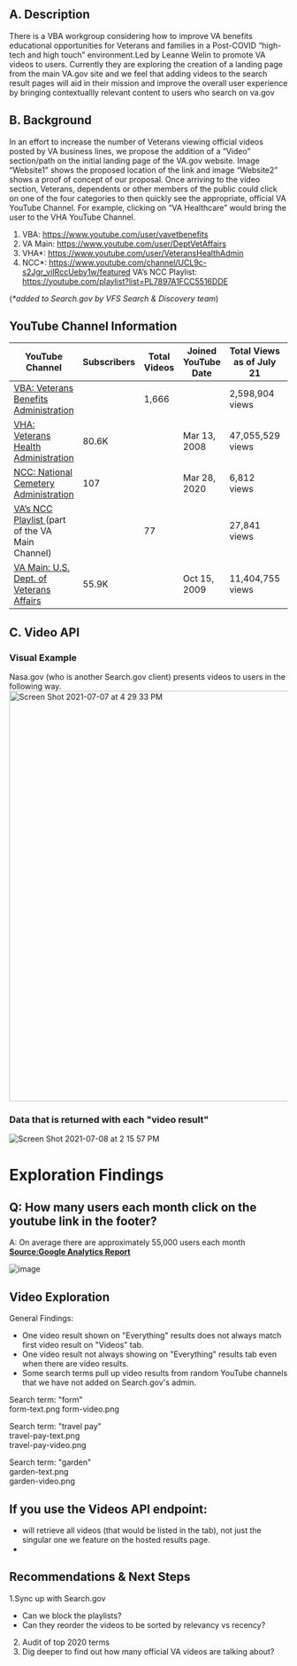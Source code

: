 
##  A. Description
There is a VBA workgroup considering how to improve VA benefits educational opportunities for Veterans and families in a Post-COVID “high-tech and high touch” environment.Led by Leanne Welin to promote VA videos to users. Currently they are exploring the creation of a landing page from the main VA.gov site and we feel that adding videos to the search result pages will aid in their mission and improve the overall user experience by bringing contextuallly relevant content to users who search on va.gov


## B. Background 
In an effort to increase the number of Veterans viewing official videos posted by VA business lines, we propose the addition of a “Video” section/path on the initial landing page of the VA.gov website.
Image “Website1” shows the proposed location of the link and image “Website2” shows a proof of concept of our proposal. Once arriving to the video section, Veterans, dependents or other members of the public could click on one of the four categories to then quickly see the appropriate, official VA YouTube Channel. For example, clicking on “VA Healthcare” would bring the user to the VHA YouTube Channel.

1. VBA: https://www.youtube.com/user/vavetbenefits <br/>
2. VA Main: https://www.youtube.com/user/DeptVetAffairs<br/>
3. VHA*: https://www.youtube.com/user/VeteransHealthAdmin <br/>
4. NCC*: https://www.youtube.com/channel/UCL9c-s2Jgr_viIRccUeby1w/featured VA’s NCC Playlist: https://youtube.com/playlist?list=PL7897A1FCC5516DDE<br/>

(_*added to Search.gov by VFS Search & Discovery team_)

## YouTube Channel Information
 | YouTube Channel                                 | Subscribers | Total Videos | Joined YouTube Date | Total Views as of July 21 | Popular Topics |
|-------------------------------------------------|-------------|--------------|---------------------|---------------------------|----------------|
| [VBA: Veterans Benefits Administration  ](https://www.youtube.com/user/vavetbenefits)         |             | 1,666        |                     | 2,598,904 views           |                |
| [VHA: Veterans Health Administration](https://www.youtube.com/user/VeteransHealthAdmin)             | 80.6K       |              | Mar 13, 2008        | 47,055,529 views          |                |
| [NCC: National Cemetery Administration](https://www.youtube.com/channel/UCL9c-s2Jgr_viIRccUeby1w/featured)           | 107         |              | Mar 28, 2020        | 6,812 views               |                |
| [VA’s NCC Playlist ](https://youtube.com/playlist?list=PL7897A1FCC5516DDE)(part of the VA Main Channel) |             | 77           |                     | 27,841 views              |                |
| [VA Main: U.S. Dept. of Veterans Affairs](https://www.youtube.com/user/DeptVetAffairs)         | 55.9K       |              | Oct 15, 2009        | 11,404,755 views          |                |

## C. Video API
### Visual Example 
Nasa.gov (who is another Search.gov client) presents videos to users in the following way. 
<img width="741" alt="Screen Shot 2021-07-07 at 4 29 33 PM" src="https://user-images.githubusercontent.com/72393866/124824960-07b36e00-df41-11eb-85b6-e2c51cdba54b.png">

### Data that is returned with each "video result"
![Screen Shot 2021-07-08 at 2 15 57 PM](https://user-images.githubusercontent.com/72393866/124984269-ff256b00-e006-11eb-8418-ba8ad40eb59a.png)
 
 

# Exploration Findings

##  Q: How many users each month click on the youtube link in the footer?  <br/>
A: On average there are approximately 55,000 users each month [**Source:Google Analytics Report**](https://analytics.google.com/analytics/web/?authuser=1#/report/content-event-events/a50123418w177519031p176188361/explorer-table.plotKeys=%5B%5D&explorer-table.filter=youtube&_r.drilldown=analytics.eventCategory:Interactions/) 

![image](https://user-images.githubusercontent.com/72393866/128773284-726ed4d4-91d3-4679-818a-876d3aaa9ca3.png)



## Video Exploration

General Findings:
* One video result shown on "Everything" results does not always match first video result on "Videos" tab. 
* One video result not always showing on "Everything" results tab even when there are video results. 
* Some search terms pull up video results from random YouTube channels that we have not added on Search.gov's admin. 

Search term: "form"  
form-text.png
form-video.png  

Search term: "travel pay"  
travel-pay-text.png  
travel-pay-video.png  

Search term: "garden"  
garden-text.png  
garden-video.png 

## If you use the Videos API endpoint:
 - will retrieve all videos (that would be listed in the tab), not just the singular one we feature on the hosted results page. 
 - 


## Recommendations & Next Steps

1.Sync up with Search.gov
- Can we block the playlists?
- Can they reorder the videos to be sorted by relevancy vs recency? 

2. Audit of top 2020 terms 
3. Dig deeper to find out how many official VA videos are talking about?



